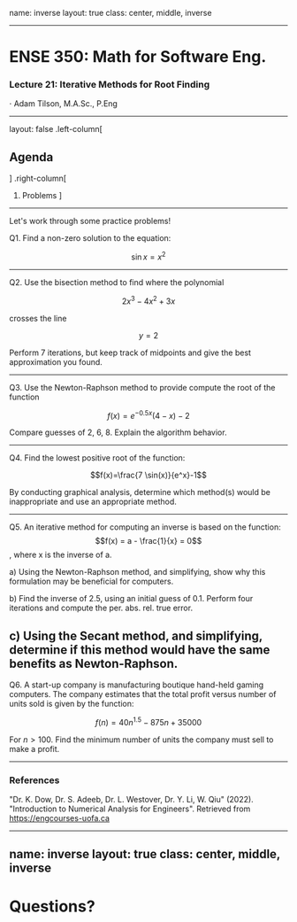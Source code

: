 name: inverse
layout: true
class: center, middle, inverse

---

# ENSE 350: Math for Software Eng.

### Lecture 21: Iterative Methods for Root Finding

$\cdot$ Adam Tilson, M.A.Sc., P.Eng

---

layout: false
.left-column[
  ## Agenda
]
.right-column[
1. Problems
]
---
Let's work through some practice problems!

Q1. Find a non-zero solution to the equation:

$$\sin x = x^2$$

---
Q2. Use the bisection method to find where the polynomial

$$2x^3-4x^2+3x$$

crosses the line

$$y=2$$

Perform 7 iterations, but keep track of midpoints and give the best approximation you found.

---
Q3. Use the Newton-Raphson method to provide compute the root of the function

$$f(x)=e^{-0.5x}(4-x)-2$$

Compare guesses of 2, 6, 8. Explain the algorithm behavior.

---
Q4. Find the lowest positive root of the function:

$$f(x)=\frac{7 \sin(x)}{e^x}-1$$

By conducting graphical analysis, determine which method(s) would be inappropriate and use an appropriate method.

---
Q5. An iterative method for computing an inverse is based on the function:
$$f(x) = a - \frac{1}{x} = 0$$, where x is the inverse of a.

a) Using the Newton-Raphson method, and simplifying, show why this formulation may be beneficial for computers.

b) Find the inverse of 2.5, using an initial guess of 0.1. Perform four iterations and compute the per. abs. rel. true error.

c) Using the Secant method, and simplifying, determine if this method would have the same benefits as Newton-Raphson.
---

Q6. A start-up company is manufacturing boutique hand-held gaming computers. The company estimates that the total profit versus number of units sold is given by the function:

$$f(n) = 40n^{1.5}-875n+35000$$

For $n>100$. Find the minimum number of units the company must sell to make a profit.

---

### References

"Dr. K. Dow, Dr. S. Adeeb, Dr. L. Westover, Dr. Y. Li, W. Qiu" (2022). "Introduction to Numerical Analysis for Engineers". Retrieved from https://engcourses-uofa.ca 

---

name: inverse
layout: true
class: center, middle, inverse
---
# Questions?
